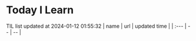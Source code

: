 # Today I Learn 
TIL list updated at 2024-01-12 01:55:32
| name | url | updated time |
| :--- | -- | -- |
